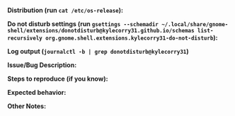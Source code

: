 <!--

If this is a bug, please use the template below.

-->


**Distribution (run `cat /etc/os-release`):**
 
 
 
**Do not disturb settings (run `gsettings --schemadir ~/.local/share/gnome-shell/extensions/donotdisturb@kylecorry31.github.io/schemas list-recursively org.gnome.shell.extensions.kylecorry31-do-not-disturb`):**



**Log output (`journalctl -b | grep donotdisturb@kylecorry31`)**


**Issue/Bug Description:**



**Steps to reproduce (if you know):**



**Expected behavior:**



**Other Notes:**
